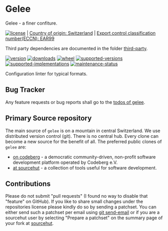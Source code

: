 # Gelee

Gelee - a finer confiture.

[![license](https://img.shields.io/github/license/sthagen/solid-umbrella.svg?style=flat)](https://github.com/sthagen/solid-umbrella/blob/default/LICENSE) |
[Country of origin: Switzerland](https://git.sr.ht/~sthagen/gelee/tree/default/item/COUNTRY-OF-ORIGIN) |
[Export control classification number(ECCN): EAR99](https://git.sr.ht/~sthagen/gelee/tree/default/item/EXPORT-CONTROL-CLASSIFICATION-NUMBER)

Third party dependencies are documented in the folder [third-party](third-party/README.md).

[![version](https://img.shields.io/pypi/v/gelee.svg?style=flat)](https://pypi.python.org/pypi/gelee/)
[![downloads](https://static.pepy.tech/badge/gelee/month)](https://pepy.tech/project/gelee)
[![wheel](https://img.shields.io/pypi/wheel/gelee.svg?style=flat)](https://pypi.python.org/pypi/gelee/)
[![supported-versions](https://img.shields.io/pypi/pyversions/gelee.svg?style=flat)](https://pypi.python.org/pypi/gelee/)
[![supported-implementations](https://img.shields.io/pypi/implementation/gelee.svg?style=flat)](https://pypi.python.org/pypi/gelee/)
[![maintenance-status](https://img.shields.io/github/commit-activity/y/sthagen/gelee.svg?style=flat)](https://git.sr.ht/~sthagen/gelee/log)

Configuration linter for typical formats.

## Bug Tracker

Any feature requests or bug reports shall go to the [todos of gelee](https://todo.sr.ht/~sthagen/gelee).

## Primary Source repository

The main source of `gelee` is on a mountain in central Switzerland.
We use distributed version control (git).
There is no central hub.
Every clone can become a new source for the benefit of all.
The preferred public clones of `gelee` are:

* [on codeberg](https://codeberg.org/sthagen/gelee) - a democratic community-driven, non-profit software development platform operated by Codeberg e.V.
* [at sourcehut](https://git.sr.ht/~sthagen/gelee) - a collection of tools useful for software development.

## Contributions

Please do not submit "pull requests" (I found no way to disable that "feature" on GitHub).
If you like to share small changes under the repositories license please kindly do so by sending a patchset.
You can either send such a patchset per email using [git send-email](https://git-send-email.io) or 
if you are a sourcehut user by selecting "Prepare a patchset" on the summary page of your fork at [sourcehut](https://git.sr.ht/).
